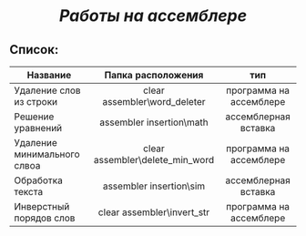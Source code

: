***<h1 align = "center">Работы на ассемблере</a>***

**<h2> Список: </h2>**  

| Название                     | Папка расположения             | тип                    |     
| ---------------------------- |:------------------------------:|:----------------------:|
| Удаление слов из строки      | clear assembler\word_deleter   | программа на ассемблере|
| Решение уравнений            | assembler insertion\math       | ассемблерная вставка   |
| Удаление минимального слвоа  | clear assembler\delete_min_word| программа на ассемблере|
| Обработка текста             | assembler insertion\sim        | ассемблерная вставка   |
| Инверстный порядов слов      | clear assembler\invert_str     | программа на ассемблере|